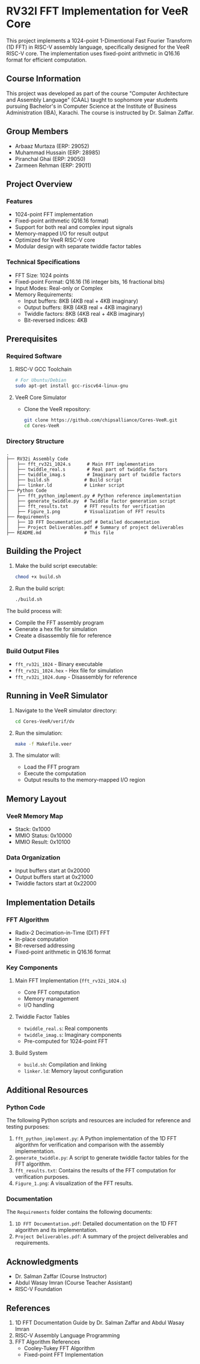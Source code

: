 # RV32I FFT Implementation for VeeR Core

This project implements a 1024-point 1-Dimentional Fast Fourier Transform (1D FFT) in RISC-V assembly language, specifically designed for the VeeR RISC-V core. The implementation uses fixed-point arithmetic in Q16.16 format for efficient computation.

## Course Information
This project was developed as part of the course "Computer Architecture and Assembly Language" (CAAL) taught to sophomore year students pursuing Bachelor's in Computer Science at the Institute of Business Administration (IBA), Karachi. The course is instructed by Dr. Salman Zaffar.

## Group Members
- Arbaaz Murtaza (ERP: 29052)
- Muhammad Hussain (ERP: 28985)
- Piranchal Ghai (ERP: 29050)
- Zarmeen Rehman (ERP: 29011)

## Project Overview

### Features
- 1024-point FFT implementation
- Fixed-point arithmetic (Q16.16 format)
- Support for both real and complex input signals
- Memory-mapped I/O for result output
- Optimized for VeeR RISC-V core
- Modular design with separate twiddle factor tables

### Technical Specifications
- FFT Size: 1024 points
- Fixed-point Format: Q16.16 (16 integer bits, 16 fractional bits)
- Input Modes: Real-only or Complex
- Memory Requirements:
  - Input buffers: 8KB (4KB real + 4KB imaginary)
  - Output buffers: 8KB (4KB real + 4KB imaginary)
  - Twiddle factors: 8KB (4KB real + 4KB imaginary)
  - Bit-reversed indices: 4KB

## Prerequisites

### Required Software
1. RISC-V GCC Toolchain
   ```bash
   # For Ubuntu/Debian
   sudo apt-get install gcc-riscv64-linux-gnu
   ```

2. VeeR Core Simulator
   - Clone the VeeR repository:
     ```bash
     git clone https://github.com/chipsalliance/Cores-VeeR.git
     cd Cores-VeeR
     ```

### Directory Structure
```
.
├── RV32i Assembly Code
│   ├── fft_rv32i_1024.s      # Main FFT implementation
│   ├── twiddle_real.s        # Real part of twiddle factors
│   ├── twiddle_imag.s        # Imaginary part of twiddle factors
│   ├── build.sh             # Build script
│   ├── linker.ld            # Linker script
├── Python Code
│   ├── fft_python_implement.py # Python reference implementation
│   ├── generate_twiddle.py  # Twiddle factor generation script
│   ├── fft_results.txt      # FFT results for verification
│   ├── Figure_1.png         # Visualization of FFT results
├── Requirements
│   ├── 1D FFT Documentation.pdf # Detailed documentation
│   ├── Project Deliverables.pdf # Summary of project deliverables
├── README.md                # This file
```

## Building the Project

1. Make the build script executable:
   ```bash
   chmod +x build.sh
   ```

2. Run the build script:
   ```bash
   ./build.sh
   ```

The build process will:
- Compile the FFT assembly program
- Generate a hex file for simulation
- Create a disassembly file for reference

### Build Output Files
- `fft_rv32i_1024` - Binary executable
- `fft_rv32i_1024.hex` - Hex file for simulation
- `fft_rv32i_1024.dump` - Disassembly for reference

## Running in VeeR Simulator

1. Navigate to the VeeR simulator directory:
   ```bash
   cd Cores-VeeR/verif/dv
   ```

2. Run the simulation:
   ```bash
   make -f Makefile.veer
   ```

3. The simulator will:
   - Load the FFT program
   - Execute the computation
   - Output results to the memory-mapped I/O region

## Memory Layout

### VeeR Memory Map
- Stack: 0x1000
- MMIO Status: 0x10000
- MMIO Result: 0x10100

### Data Organization
- Input buffers start at 0x20000
- Output buffers start at 0x21000
- Twiddle factors start at 0x22000

## Implementation Details

### FFT Algorithm
- Radix-2 Decimation-in-Time (DIT) FFT
- In-place computation
- Bit-reversed addressing
- Fixed-point arithmetic in Q16.16 format

### Key Components
1. Main FFT Implementation (`fft_rv32i_1024.s`)
   - Core FFT computation
   - Memory management
   - I/O handling

2. Twiddle Factor Tables
   - `twiddle_real.s`: Real components
   - `twiddle_imag.s`: Imaginary components
   - Pre-computed for 1024-point FFT

3. Build System
   - `build.sh`: Compilation and linking
   - `linker.ld`: Memory layout configuration

## Additional Resources

### Python Code
The following Python scripts and resources are included for reference and testing purposes:

1. `fft_python_implement.py`: A Python implementation of the 1D FFT algorithm for verification and comparison with the assembly implementation.
2. `generate_twiddle.py`: A script to generate twiddle factor tables for the FFT algorithm.
3. `fft_results.txt`: Contains the results of the FFT computation for verification purposes.
4. `Figure_1.png`: A visualization of the FFT results.

### Documentation
The `Requirements` folder contains the following documents:

1. `1D FFT Documentation.pdf`: Detailed documentation on the 1D FFT algorithm and its implementation.
2. `Project Deliverables.pdf`: A summary of the project deliverables and requirements.

## Acknowledgments

- Dr. Salman Zaffar (Course Instructor)
- Abdul Wasay Imran (Course Teacher Assistant)
- RISC-V Foundation

## References
1. 1D FFT Documentation Guide by Dr. Salman Zaffar and Abdul Wasay Imran
2. RISC-V Assembly Language Programming
2. FFT Algorithm References
   - Cooley-Tukey FFT Algorithm
   - Fixed-point FFT Implementation